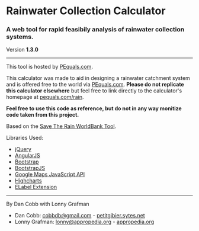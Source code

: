 # Rainwater Collection Calculator
### A web tool for rapid feasibily analysis of rainwater collection systems.  
Version **1.3.0**

---
This tool is hosted by [PEquals.com](http://www.pequals.com/rain).

This calculator was made to aid in designing a rainwater catchment system and is offered free to the world via [PEquals.com](http://www.pequals.com/apprount). **Please do not replicate this calculator elsewhere** but feel free to link directly to the calculator's homepage at [pequals.com/rain](http://www.pequals.com/rain).

**Feel free to use this code as reference, but do not in any way monitize code taken from this project.**

Based on the [Save The Rain WorldBank Tool](http://www.save-the-rain.com/world-bank).

Libraries Used:

* [jQuery](http://www.jquery.com)
* [AngularJS](http://angularjs.org/)
* [Bootstrap](http://twitter.github.io/bootstrap/)
* [BootstrapJS](http://twitter.github.io/bootstrap/javascript.html)
* [Google Maps JavaScript API](https://developers.google.com/maps/)
* [Highcharts](http://www.highcharts.com)
* [ELabel Extension](http://www.econym.org.uk/gmap/elabel.htm)

---
By Dan Cobb with Lonny Grafman

* Dan Cobb: cobbdb@gmail.com - [petitgibier.sytes.net](http://petitgibier.sytes.net)
* Lonny Grafman: lonny@appropedia.org - [appropedia.org](http://www.appropedia.org)
